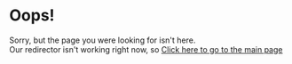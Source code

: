 # Oops!  
Sorry, but the page you were looking for isn't here.  
Our redirector isn't working right now, so
[Click here to go to the main page](https://jackkillian.github.io/)
